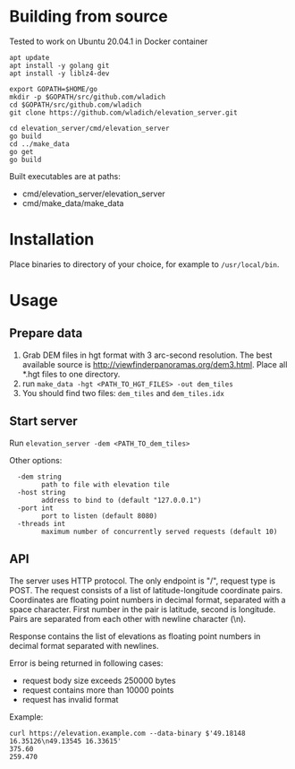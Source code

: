 Building from source
====================
Tested to work on Ubuntu 20.04.1 in Docker container
```
apt update
apt install -y golang git
apt install -y liblz4-dev

export GOPATH=$HOME/go
mkdir -p $GOPATH/src/github.com/wladich
cd $GOPATH/src/github.com/wladich
git clone https://github.com/wladich/elevation_server.git

cd elevation_server/cmd/elevation_server
go build
cd ../make_data
go get
go build
```
Built executables are at paths:
* cmd/elevation_server/elevation_server
* cmd/make_data/make_data

Installation
============
Place binaries to directory of your choice, for example to `/usr/local/bin`.

Usage
=====
Prepare data
------------
1. Grab DEM files in hgt format with 3 arc-second resolution. The best available source is http://viewfinderpanoramas.org/dem3.html.
Place all *.hgt files to one directory.
2. run `make_data -hgt <PATH_TO_HGT_FILES> -out dem_tiles`
3. You should find two files: `dem_tiles` and `dem_tiles.idx`

Start server
------------
Run `elevation_server -dem <PATH_TO_dem_tiles>`

Other options:
```
  -dem string
        path to file with elevation tile
  -host string
        address to bind to (default "127.0.0.1")
  -port int
        port to listen (default 8080)
  -threads int
        maximum number of concurrently served requests (default 10)
```

API
---
The server uses HTTP protocol.
The only endpoint is "/", request type is POST.
The request consists of a list of latitude-longitude coordinate pairs.
Coordinates are floating point numbers in decimal format, separated with a space character.
First number in the pair is latitude, second is longitude.
Pairs are separated from each other with newline character (\n).

Response contains the list of elevations as floating point numbers in decimal format separated with newlines.


Error is being returned in following cases:
* request body size exceeds 250000 bytes
* request contains more than 10000 points
* request has invalid format

Example:
```
curl https://elevation.example.com --data-binary $'49.18148 16.35126\n49.13545 16.33615'
375.60
259.470
```
